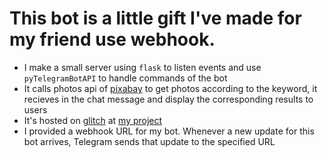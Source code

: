 # This bot is a little gift I've made for my friend use webhook.
* I make a small server using `flask` to listen events and use `pyTelegramBotAPI` to handle commands of the bot
* It calls photos api of [pixabay](https://pixabay.com/api/docs/) to get photos according to the keyword, it recieves in the chat message and display the corresponding results to users
* It's hosted on [glitch](https://glitch.com/) at [my project](https://glitch.com/edit/#!/telegram-images-bot)
* I provided a webhook URL for my bot. Whenever a new update for this bot arrives, Telegram sends that update to the specified URL